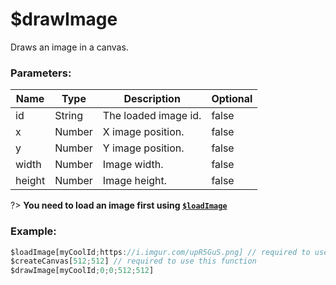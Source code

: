 # $drawImage
Draws an image in a canvas.

### Parameters:
| Name     | Type      | Description            | Optional |
| -------- | --------- | ---------------------- | -------- |
| id       | String    | The loaded image id.   | false    |
| x        | Number    | X image position.      | false    |
| y        | Number    | Y image position.      | false    |
| width    | Number    | Image width.           | false    |
| height   | Number    | Image height.          | false    |

?> **You need to load an image first using [`$loadImage`](functions/$loadImage)**

### Example:

```js
$loadImage[myCoolId;https://i.imgur.com/upR5GuS.png] // required to use this function
$createCanvas[512;512] // required to use this function
$drawImage[myCoolId;0;0;512;512]
```
